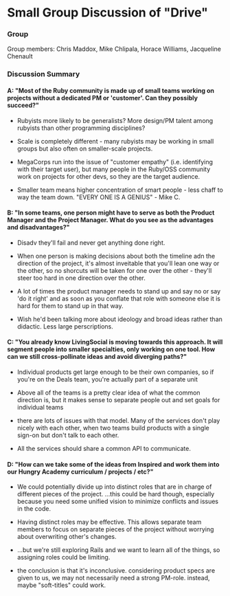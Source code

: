 # Small Group Discussion of "Drive"

### Group

Group members: Chris Maddox, Mike Chlipala, Horace Williams, Jacqueline Chenault

### Discussion Summary

#### A: "Most of the Ruby community is made up of small teams working on projects without a dedicated PM or 'customer'. Can they possibly succeed?"

* Rubyists more likely to be generalists? More design/PM talent among rubyists than other programming disciplines?

* Scale is completely different - many rubyists may be working in small groups but also often on smaller-scale projects.

* MegaCorps run into the issue of "customer empathy" (i.e. identifying with their target user), but many people in the Ruby/OSS community work on projects for other devs, so they are the target audience.

* Smaller team means higher concentration of smart people - less chaff to way the team down. "EVERY ONE IS A GENIUS" - Mike C. 


#### B: "In some teams, one person might have to serve as both the Product Manager and the Project Manager. What do you see as the advantages and disadvantages?"

* Disadv they'll fail and never get anything done right.

* When one person is making decisions about both the timeline adn the direction of the project, it's almost inveitable that you'll lean one way or the other, so no shorcuts will be taken for one over the other - they'll steer too hard in one direction over the other.

* A lot of times the product manager needs to stand up and say no or say 'do it right' and as soon as you conflate that role with someone else it is hard for them to stand up in that way.

* Wish he'd been talking more about ideology and broad ideas rather than didactic. Less large perscriptions.

#### C: "You already know LivingSocial is moving towards this approach. It will segment people into smaller specialties, only working on one tool. How can we still cross-pollinate ideas and avoid diverging paths?"

* Individual products get large enough to be their own companies, so if you're on the Deals team, you're actually part of a separate unit

* Above all of the teams is a pretty clear idea of what the common direction is, but it makes sense to separate people out and set goals for individual teams

* there are lots of issues with that model. Many of the services don't play nicely with each other, when two teams build products with a single sign-on but don't talk to each other.

* All the services should share a common API to communicate.

#### D: "How can we take some of the ideas from Inspired and work them into our Hungry Academy curriculum / projects / etc?"

* We could potentially divide up into distinct roles that are in charge of different pieces of the project. ...this could be hard though, especially because you need some unified vision to minimize conflicts and issues in the code.

* Having distinct roles may be effective. This allows separate team members to focus on separate pieces of the project without worrying about overwriting other's changes. 

* ...but we're still exploring Rails and we want to learn all of the things, so assigning roles could be limiting.

* the conclusion is that it's inconclusive. considering product specs are given to us, we may not necessarily need a strong PM-role. instead, maybe "soft-titles" could work.